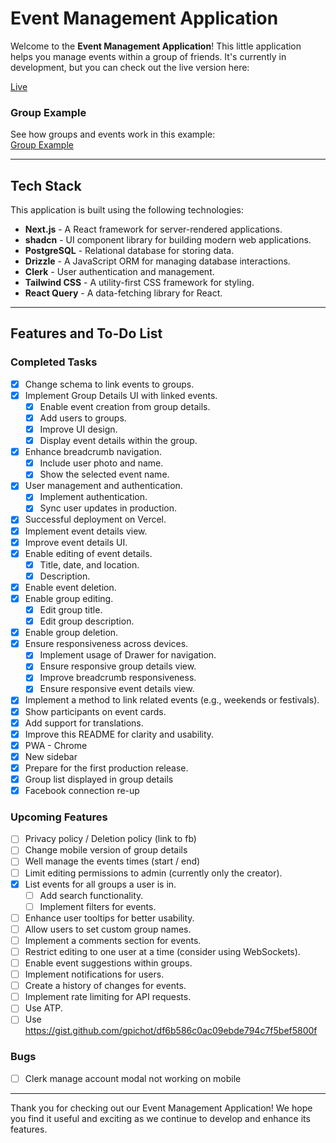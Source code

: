 # Event Management Application

Welcome to the **Event Management Application**! This little application helps you manage events within a group of friends. It's currently in development, but you can check out the live version here:

[Live](https://www.eve-nts.app/)

### Group Example

See how groups and events work in this example:  
[Group Example](https://www.eve-nts.app/groups/vgh9vcg7HdVtHMfYrjtbGH)

---

## Tech Stack

This application is built using the following technologies:

- **Next.js** - A React framework for server-rendered applications.
- **shadcn** - UI component library for building modern web applications.
- **PostgreSQL** - Relational database for storing data.
- **Drizzle** - A JavaScript ORM for managing database interactions.
- **Clerk** - User authentication and management.
- **Tailwind CSS** - A utility-first CSS framework for styling.
- **React Query** - A data-fetching library for React.

---

## Features and To-Do List

### Completed Tasks

- [x] Change schema to link events to groups.
- [x] Implement Group Details UI with linked events.
  - [x] Enable event creation from group details.
  - [x] Add users to groups.
  - [x] Improve UI design.
  - [x] Display event details within the group.
- [x] Enhance breadcrumb navigation.
  - [x] Include user photo and name.
  - [x] Show the selected event name.
- [x] User management and authentication.
  - [x] Implement authentication.
  - [x] Sync user updates in production.
- [x] Successful deployment on Vercel.
- [x] Implement event details view.
- [x] Improve event details UI.
- [x] Enable editing of event details.
  - [x] Title, date, and location.
  - [x] Description.
- [x] Enable event deletion.
- [x] Enable group editing.
  - [x] Edit group title.
  - [x] Edit group description.
- [x] Enable group deletion.
- [x] Ensure responsiveness across devices.
  - [x] Implement usage of Drawer for navigation.
  - [x] Ensure responsive group details view.
  - [x] Improve breadcrumb responsiveness.
  - [x] Ensure responsive event details view.
- [x] Implement a method to link related events (e.g., weekends or festivals).
- [x] Show participants on event cards.
- [x] Add support for translations.
- [x] Improve this README for clarity and usability.
- [x] PWA - Chrome
- [x] New sidebar
- [x] Prepare for the first production release.
- [x] Group list displayed in group details
- [x] Facebook connection re-up

### Upcoming Features

- [ ] Privacy policy / Deletion policy (link to fb)
- [ ] Change mobile version of group details
- [ ] Well manage the events times (start / end)
- [ ] Limit editing permissions to admin (currently only the creator).
- [x] List events for all groups a user is in.
  - [ ] Add search functionality.
  - [ ] Implement filters for events.
- [ ] Enhance user tooltips for better usability.
- [ ] Allow users to set custom group names.
- [ ] Implement a comments section for events.
- [ ] Restrict editing to one user at a time (consider using WebSockets).
- [ ] Enable event suggestions within groups.
- [ ] Implement notifications for users.
- [ ] Create a history of changes for events.
- [ ] Implement rate limiting for API requests.
- [ ] Use ATP.
- [ ] Use https://gist.github.com/gpichot/df6b586c0ac09ebde794c7f5bef5800f

### Bugs

- [ ] Clerk manage account modal not working on mobile

---

Thank you for checking out our Event Management Application! We hope you find it useful and exciting as we continue to develop and enhance its features.
